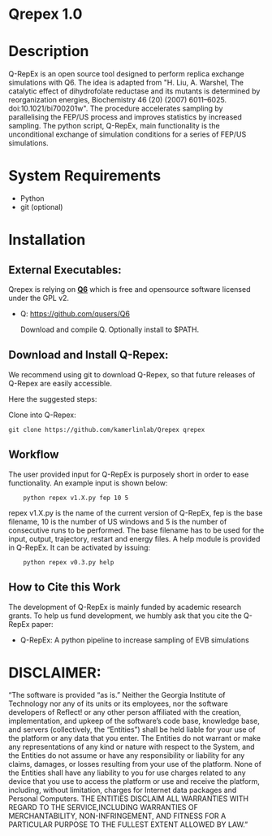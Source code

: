 Qrepex 1.0
===========


# Description
Q-RepEx is an open source tool designed to perform replica exchange
simulations with Q6. The idea is adapted from "H. Liu, A. Warshel, The catalytic effect of dihydrofolate reductase
and its mutants is determined by reorganization energies, Biochemistry
46 (20) (2007) 6011–6025. doi:10.1021/bi700201w". The procedure accelerates sampling by parallelising the FEP/US process and improves
statistics by increased sampling. The python script, Q-RepEx, main functionality is the unconditional exchange of simulation conditions for a series of
FEP/US simulations.


# System Requirements
 - Python 
 - git (optional)
 


# Installation

## External Executables:

Qrepex is relying on [**Q6**](https://doi.org/10.1016/j.softx.2017.12.001) which is free and opensource software licensed under the GPL v2.

- Q:  https://github.com/qusers/Q6

  Download and compile Q. Optionally install to $PATH.
  
## Download and Install Q-Repex:
We recommend using git to download Q-Repex, so that future releases of Q-Repex are easily accessible.

Here the suggested steps:



Clone into Q-Repex:
 
`git clone https://github.com/kamerlinlab/Qrepex qrepex`


## Workflow 
   The user provided input for Q-RepEx is purposely short in order to ease
functionality. An example input is shown below:

        python repex v1.X.py fep 10 5

repex v1.X.py is the name of the current version of Q-RepEx, fep is the
base filename, 10 is the number of US windows and 5 is the number of consecutive runs to be performed. The base filename has to be used for the input,
output, trajectory, restart and energy files. A help module is provided in
Q-RepEx. It can be activated by issuing:

        python repex v0.3.py help

## How to Cite this Work
The development of Q-RepEx is mainly funded by academic research grants. To help 
us fund development, we humbly ask that you cite the Q-RepEx paper:

* Q-RepEx: A python pipeline to increase sampling of
EVB simulations


# DISCLAIMER:
“The software is provided “as is.” Neither the Georgia Institute of Technology nor any of its units or its employees, nor the software developers of Reflect! or any other person affiliated with the creation, implementation, and upkeep of the software’s code base, knowledge base, and servers (collectively, the “Entities”) shall be held liable for your use of the platform or any data that you enter. The Entities do not warrant or make any representations of any kind or nature with respect to the System, and the Entities do not assume or have any responsibility or liability for any claims, damages, or losses resulting from your use of the platform. None of the Entities shall have any liability to you for use charges related to any device that you use to access the platform or use and receive the platform, including, without limitation, charges for Internet data packages and Personal Computers. THE ENTITIES DISCLAIM ALL WARRANTIES WITH REGARD TO THE SERVICE,INCLUDING WARRANTIES OF MERCHANTABILITY, NON-INFRINGEMENT, AND FITNESS FOR A PARTICULAR PURPOSE TO THE FULLEST EXTENT ALLOWED BY LAW.”

